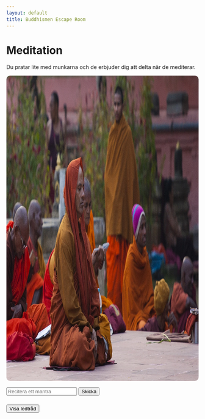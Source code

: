 ```yaml
---
layout: default
title: Buddhismen Escape Room
---
```


# Meditation 
Du pratar lite med munkarna och de erbjuder dig att delta när de mediterar. 

<img src="/assets/images/Buddhist_Man_Meditating.jpg" 
     usemap="#monksMap" 
     width="1067" height="800" 
     style="width:1067px; height:800px; border-radius:10px;">

<map name="monksMap">
  <area shape="rect" coords="30,245,110,527" href="#" alt="Munk1" onclick="showMessage('... mani ... ...', ''); return false;">
  <area shape="rect" coords="111,245,193,527" href="#" alt="Munk2" onclick="showMessage('om ... ... ...', ''); return false;">
  <area shape="rect" coords="800,500,900,600" href="#" alt="Munk3" onclick="showMessage('... ... ... hum', ''); return false;">
  <area shape="rect" coords="727,362,851,476" href="#" alt="Munk4" onclick="showMessage('... ... padme ...', ''); return false;">
  <area shape="rect" coords="271,166,456,568" href="#" alt="Munk5" id="munk5" onclick="showMessage(munk5Message, ''); return false;">
</map>

<!-- Popup -->
<div id="popup" style="display:none; position:fixed; top:0; left:0; width:100%; height:100%;
     background:rgba(0,0,0,0.8); text-align:center; z-index:9999; color:white;">
  <span onclick="closePopup()" 
        style="font-size:30px; position:absolute; top:20px; right:30px; cursor:pointer;">&times;</span>
  <div style="margin-top:60px;">
    <p id="popupText" style="font-size:18px;"></p>
  </div>
</div>

<!-- Frågebox som kräver rätt svar -->
<input type="text" id="answer" placeholder="Recitera ett mantra">
<button onclick="checkAnswer()">Skicka</button>

<p id="message"></p>
<a href="rum2.html" id="nextLink" style="display:none;">Gå vidare!</a>

<script>
let correctAnswer = "om mani padme hum"; 
let munk5Message = "Munken är djupt försjunken i meditation.";

function showMessage(text, imgPath) {
    const popup = document.getElementById('popup');
    const popupText = document.getElementById('popupText');

    popupText.textContent = text;
    popup.style.display = 'block';
}

function closePopup() {
    document.getElementById('popup').style.display = 'none';
}

// Klick på popup bakgrund stänger den
document.getElementById('popup').addEventListener('click', function(e) {
    if(e.target.id === 'popup') closePopup();
});

function checkAnswer() {
    // Ta bort extra mellanslag och gör små bokstäver
    var userAnswer = document.getElementById('answer').value
                      .trim()
                      .toLowerCase()
                      .replace(/\s+/g, ' ');

    var message = document.getElementById('message');
    var nextLink = document.getElementById('nextLink');

    if(userAnswer === correctAnswer) {
        message.style.color = 'green';
        message.textContent = "Rätt! Du kan gå vidare.";
        nextLink.style.display = 'inline';
        // Ändra Munk5:s meddelande
        munk5Message = "Lägg det här på minnet: sangha5";
    } else {
        message.style.color = 'red';
        message.textContent = "Fel svar, försök igen!";
        nextLink.style.display = 'none';
    }
}
</script>

<!-- Ledtrådsruta -->
<button onclick="toggleClue()" style="margin:10px 0;">Visa ledtråd</button>

<p id="clue" style="display:none; background:#f0f0f0; padding:10px; border-radius:5px;">
Lyssna på vad de andra munkarna reciterar.
</p>

<script>
function toggleClue() {
  var clue = document.getElementById('clue');
  clue.style.display = (clue.style.display === 'none') ? 'block' : 'none';
}
</script>
